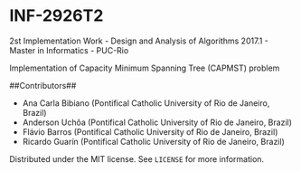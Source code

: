 # INF-2926T2
2st Implementation Work - Design and Analysis of Algorithms 2017.1 - Master in Informatics - PUC-Rio

Implementation of Capacity Minimum Spanning Tree (CAPMST) problem 

##Contributors##

- Ana Carla Bibiano (Pontifical Catholic University of Rio de Janeiro, Brazil)  
- Anderson Uchôa (Pontifical Catholic University of Rio de Janeiro, Brazil)
- Flávio Barros (Pontifical Catholic University of Rio de Janeiro, Brazil)
- Ricardo Guarín (Pontifical Catholic University of Rio de Janeiro, Brazil)


Distributed under the MIT license. See ``LICENSE`` for more information.
